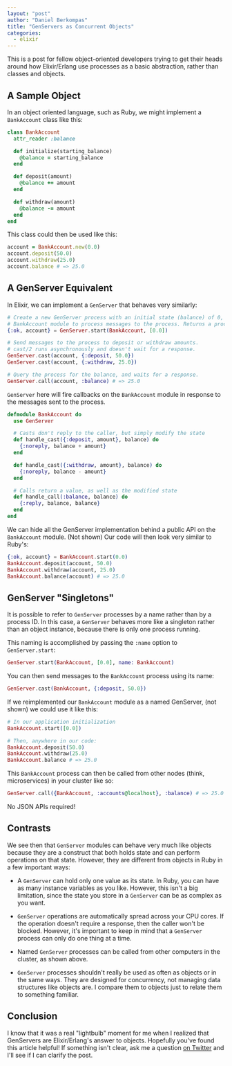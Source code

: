 ```yaml
---
layout: "post"
author: "Daniel Berkompas"
title: "GenServers as Concurrent Objects"
categories:
  - elixir
---
```


This is a post for fellow object-oriented developers trying to get their heads
around how Elixir/Erlang use processes as a basic abstraction, rather than
classes and objects.

## A Sample Object

In an object oriented language, such as Ruby, we might implement a `BankAccount`
class like this:

```ruby
class BankAccount
  attr_reader :balance

  def initialize(starting_balance)
    @balance = starting_balance 
  end

  def deposit(amount)
    @balance += amount
  end

  def withdraw(amount)
    @balance -= amount
  end
end
```

This class could then be used like this:

```ruby
account = BankAccount.new(0.0)
account.deposit(50.0)
account.withdraw(25.0)
account.balance # => 25.0
```

## A GenServer Equivalent

In Elixir, we can implement a `GenServer` that behaves very similarly:

```elixir
# Create a new GenServer process with an initial state (balance) of 0, using the
# BankAccount module to process messages to the process. Returns a process ID.
{:ok, account} = GenServer.start(BankAccount, [0.0])

# Send messages to the process to deposit or withdraw amounts.
# cast/2 runs asynchronously and doesn't wait for a response.
GenServer.cast(account, {:deposit, 50.0})
GenServer.cast(account, {:withdraw, 25.0})

# Query the process for the balance, and waits for a response.
GenServer.call(account, :balance) # => 25.0
```

`GenServer` here will fire callbacks on the `BankAccount` module in response to
the messages sent to the process.

```elixir
defmodule BankAccount do
  use GenServer

  # Casts don't reply to the caller, but simply modify the state
  def handle_cast({:deposit, amount}, balance) do
    {:noreply, balance + amount}
  end

  def handle_cast({:withdraw, amount}, balance) do
    {:noreply, balance - amount}
  end

  # Calls return a value, as well as the modified state
  def handle_call(:balance, balance) do
    {:reply, balance, balance}
  end
end
```

We can hide all the GenServer implementation behind a public API on the
`BankAccount` module. (Not shown) Our code will then look very similar to Ruby's:

```elixir
{:ok, account} = BankAccount.start(0.0)
BankAccount.deposit(account, 50.0)
BankAccount.withdraw(account, 25.0)
BankAccount.balance(account) # => 25.0
```

## GenServer "Singletons"

It is possible to refer to `GenServer` processes by a name rather than by
a process ID. In this case, a `GenServer` behaves more like a singleton rather
than an object instance, because there is only one process running.

This naming is accomplished by passing the `:name` option to `GenServer.start`:

```elixir
GenServer.start(BankAccount, [0.0], name: BankAccount)
```

You can then send messages to the `BankAccount` process using its name:

```elixir
GenServer.cast(BankAccount, {:deposit, 50.0})
```

If we reimplemented our `BankAccount` module as a named GenServer, (not shown) 
we could use it like this:

```elixir
# In our application initialization
BankAccount.start([0.0])

# Then, anywhere in our code:
BankAccount.deposit(50.0)
BankAccount.withdraw(25.0)
BankAccount.balance # => 25.0
```

This `BankAccount` process can then be called from other nodes (think,
microservices) in your cluster like so:

```elixir
GenServer.call({BankAccount, :accounts@localhost}, :balance) # => 25.0
```

No JSON APIs required!

## Contrasts

We see then that `GenServer` modules can behave very much like objects because
they are a construct that both holds state and can perform operations on that
state. However, they are different from objects in Ruby in a few important ways:

- A `GenServer` can hold only one value as its state. In Ruby, you can have as 
  many instance variables as you like. However, this isn't a big limitation,
  since the state you store in a `GenServer` can be as complex as you want.

- `GenServer` operations are automatically spread across your CPU cores. If the
  operation doesn't require a response, then the caller won't be blocked.
  However, it's important to keep in mind that a `GenServer` process can only do
  one thing at a time.

- Named `GenServer` processes can be called from other computers in the cluster,
  as shown above.

- `GenServer` processes shouldn't really be used as often as objects or in the
  same ways. They are designed for concurrency, not managing data structures
  like objects are. I compare them to objects just to relate them to something
  familiar.

## Conclusion

I know that it was a real "lightbulb" moment for me when I realized that
GenServers are Elixir/Erlang's answer to objects. Hopefully you've found this
article helpful! If something isn't clear, ask me a question [on
Twitter](http://twitter.com/dberkom) and I'll see if I can clarify the post.
